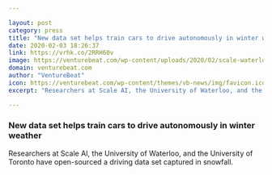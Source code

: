```yaml
---

layout: post
category: press
title: "New data set helps train cars to drive autonomously in winter weather"
date: 2020-02-03 18:26:37
link: https://vrhk.co/2RRH60v
image: https://venturebeat.com/wp-content/uploads/2020/02/scale-waterloo-comparison-e1580753599495.png?w=1200&strip=all
domain: venturebeat.com
author: "VentureBeat"
icon: https://venturebeat.com/wp-content/themes/vb-news/img/favicon.ico
excerpt: "Researchers at Scale AI, the University of Waterloo, and the University of Toronto have open-sourced a driving data set captured in snowfall."

---
```


### New data set helps train cars to drive autonomously in winter weather

Researchers at Scale AI, the University of Waterloo, and the University of Toronto have open-sourced a driving data set captured in snowfall.